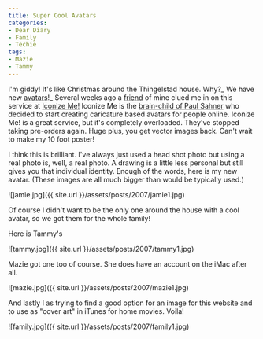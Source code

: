 ```yaml
---
title: Super Cool Avatars
categories:
- Dear Diary
- Family
- Techie
tags:
- Mazie
- Tammy
---
```


I'm giddy! It's like Christmas around the Thingelstad house. Why?_ We have new [avatars](http://en.wikipedia.org/wiki/Avatar_%28icon%29)!_
Several weeks ago a [friend](http://www.jimbernard.net/) of mine clued me in on this service at [Iconize Me!](http://www.iconizeme.com/) Iconize Me is the [brain-child of Paul Sahner](http://www.iconizeme.com/about.html) who decided to start creating caricature based avatars for people online. Iconize Me! is a great service, but it's completely overloaded. They've stopped taking pre-orders again. Huge plus, you get vector images back. Can't wait to make my 10 foot poster!

I think this is brilliant. I've always just used a head shot photo but using a real photo is, well, a real photo. A drawing is a little less personal but still gives you that individual identity. Enough of the words, here is my new avatar. (These images are all much bigger than would be typically used.)

![jamie.jpg]({{ site.url }}/assets/posts/2007/jamie1.jpg)

Of course I didn't want to be the only one around the house with a cool avatar, so we got them for the whole family!

<!-- more -->

Here is Tammy's

![tammy.jpg]({{ site.url }}/assets/posts/2007/tammy1.jpg)

Mazie got one too of course. She does have an account on the iMac after all.

![mazie.jpg]({{ site.url }}/assets/posts/2007/mazie1.jpg)

And lastly I as trying to find a good option for an image for this website and to use as "cover art" in iTunes for home movies. Voila!

![family.jpg]({{ site.url }}/assets/posts/2007/family1.jpg)
